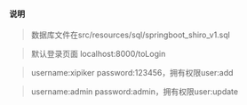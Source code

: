 #### 说明
> 数据库文件在src/resources/sql/springboot_shiro_v1.sql

> 默认登录页面 localhost:8000/toLogin

> username:xipiker password:123456，拥有权限user:add

> username:admin password:admin，拥有权限user:update